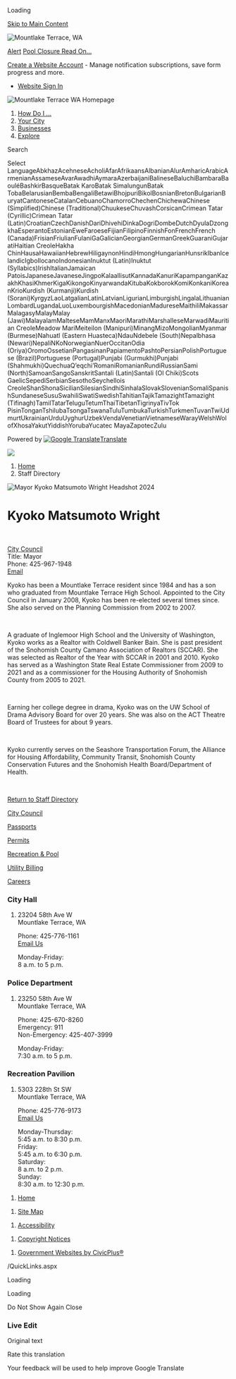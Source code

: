 Loading

[Skip to Main Content](https://www.cityofmlt.com/Directory.aspx?EID=13%2F)

![Mountlake Terrace, WA](https://www.cityofmlt.com/ImageRepository/Document?documentID=36319)

[Alert](https://www.cityofmlt.com/AlertCenter.aspx) [Pool Closure Read On...](https://www.cityofmlt.com/AlertCenter.aspx?AID=Pool-Closure-133)

[Create a Website Account](https://www.cityofmlt.com/MyAccount/ProfileCreate) - Manage notification subscriptions, save form progress and more.   

- [Website Sign In](https://www.cityofmlt.com/MyAccount)

![Mountlake Terrace WA Homepage](https://www.cityofmlt.com/ImageRepository/Document?documentID=36321)

1. [How Do I ...](https://www.cityofmlt.com/9/How-Do-I)
2. [Your City](https://www.cityofmlt.com/27/Your-City)
3. [Businesses](https://www.cityofmlt.com/35/Businesses)
4. [Explore](https://www.cityofmlt.com/1992/Explore)

Search

Select LanguageAbkhazAcehneseAcholiAfarAfrikaansAlbanianAlurAmharicArabicArmenianAssameseAvarAwadhiAymaraAzerbaijaniBalineseBaluchiBambaraBaouléBashkirBasqueBatak KaroBatak SimalungunBatak TobaBelarusianBembaBengaliBetawiBhojpuriBikolBosnianBretonBulgarianBuryatCantoneseCatalanCebuanoChamorroChechenChichewaChinese (Simplified)Chinese (Traditional)ChuukeseChuvashCorsicanCrimean Tatar (Cyrillic)Crimean Tatar (Latin)CroatianCzechDanishDariDhivehiDinkaDogriDombeDutchDyulaDzongkhaEsperantoEstonianEweFaroeseFijianFilipinoFinnishFonFrenchFrench (Canada)FrisianFriulianFulaniGaGalicianGeorgianGermanGreekGuaraniGujaratiHaitian CreoleHakha ChinHausaHawaiianHebrewHiligaynonHindiHmongHungarianHunsrikIbanIcelandicIgboIlocanoIndonesianInuktut (Latin)Inuktut (Syllabics)IrishItalianJamaican PatoisJapaneseJavaneseJingpoKalaallisutKannadaKanuriKapampanganKazakhKhasiKhmerKigaKikongoKinyarwandaKitubaKokborokKomiKonkaniKoreanKrioKurdish (Kurmanji)Kurdish (Sorani)KyrgyzLaoLatgalianLatinLatvianLigurianLimburgishLingalaLithuanianLombardLugandaLuoLuxembourgishMacedonianMadureseMaithiliMakassarMalagasyMalayMalay (Jawi)MalayalamMalteseMamManxMaoriMarathiMarshalleseMarwadiMauritian CreoleMeadow MariMeiteilon (Manipuri)MinangMizoMongolianMyanmar (Burmese)Nahuatl (Eastern Huasteca)NdauNdebele (South)Nepalbhasa (Newari)NepaliNKoNorwegianNuerOccitanOdia (Oriya)OromoOssetianPangasinanPapiamentoPashtoPersianPolishPortuguese (Brazil)Portuguese (Portugal)Punjabi (Gurmukhi)Punjabi (Shahmukhi)QuechuaQʼeqchiʼRomaniRomanianRundiRussianSami (North)SamoanSangoSanskritSantali (Latin)Santali (Ol Chiki)Scots GaelicSepediSerbianSesothoSeychellois CreoleShanShonaSicilianSilesianSindhiSinhalaSlovakSlovenianSomaliSpanishSundaneseSusuSwahiliSwatiSwedishTahitianTajikTamazightTamazight (Tifinagh)TamilTatarTeluguTetumThaiTibetanTigrinyaTivTok PisinTonganTshilubaTsongaTswanaTuluTumbukaTurkishTurkmenTuvanTwiUdmurtUkrainianUrduUyghurUzbekVendaVenetianVietnameseWarayWelshWolofXhosaYakutYiddishYorubaYucatec MayaZapotecZulu

Powered by [![Google Translate](https://www.gstatic.com/images/branding/googlelogo/1x/googlelogo_color_42x16dp.png)Translate](https://translate.google.com)

![](https://www.cityofmlt.com/ImageRepository/Document?documentID=36320)

1. [Home](https://www.cityofmlt.com)
2. Staff Directory

![Mayor Kyoko Matsumoto Wright Headshot 2024](https://www.cityofmlt.com/ImageRepository/Document?documentID=36670 "Mayor Kyoko Matsumoto Wright Headshot 2024")

# Kyoko Matsumoto Wright

 

[City Council](https://www.cityofmlt.com/Directory.aspx?DID=9)  
Title: Mayor  
Phone: 425-967-1948  
[Email](mailto:kmatsumotowright@mltwa.gov)

Kyoko has been a Mountlake Terrace resident since 1984 and has a son who graduated from Mountlake Terrace High School. Appointed to the City Council in January 2008, Kyoko has been re-elected several times since. She also served on the Planning Commission from 2002 to 2007.

 

A graduate of Inglemoor High School and the University of Washington, Kyoko works as a Realtor with Coldwell Banker Bain. She is past president of the Snohomish County Camano Association of Realtors (SCCAR). She was selected as Realtor of the Year with SCCAR in 2001 and 2010. Kyoko has served as a Washington State Real Estate Commissioner from 2009 to 2021 and as a commissioner for the Housing Authority of Snohomish County from 2005 to 2021.

 

Earning her college degree in drama, Kyoko was on the UW School of Drama Advisory Board for over 20 years. She was also on the ACT Theatre Board of Trustees for about 9 years.

 

Kyoko currently serves on the Seashore Transportation Forum, the Alliance for Housing Affordability, Community Transit, Snohomish County Conservation Futures and the Snohomish Health Board/Department of Health.

 

[Return to Staff Directory](https://www.cityofmlt.com/Directory.aspx)

[City Council](https://www.cityofmlt.com/587/City-Council)

[Passports](https://www.cityofmlt.com/629/Passports)

[Permits](https://www.cityofmlt.com/1993/Permits-Licenses)

[Recreation &amp; Pool](https://www.cityofmlt.com/530)

[Utility Billing](https://www.cityofmlt.com/162/Utilities)

[Careers](https://www.cityofmlt.com/236/Human-Resources)

### City Hall

1. 23204 58th Ave W  
   Mountlake Terrace, WA
   
   Phone: 425-776-1161  
   [Email Us](mailto:cityhall@mltwa.gov)
   
   Monday-Friday:  
   8 a.m. to 5 p.m.

### Police Department

1. 23250 58th Ave W  
   Mountlake Terrace, WA
   
   Phone: 425-670-8260  
   Emergency: 911  
   Non-Emergency: 425-407-3999
   
   Monday-Friday:  
   7:30 a.m. to 5 p.m.

### Recreation Pavilion

1. 5303 228th St SW  
   Mountlake Terrace, WA
   
   Phone: 425-776-9173  
   [Email Us](mailto:mltrecreation@mltwa.gov)
   
   Monday-Thursday:  
   5:45 a.m. to 8:30 p.m.  
   Friday:  
   5:45 a.m. to 6:30 p.m.  
   Saturday:  
   8 a.m. to 2 p.m.  
   Sunday:  
   8:30 a.m. to 12:30 p.m.

<!--THE END-->

1. [Home](https://www.cityofmlt.com)

<!--THE END-->

1. [Site Map](https://www.cityofmlt.com/sitemap)

<!--THE END-->

1. [Accessibility](https://www.cityofmlt.com/accessibility)

<!--THE END-->

1. [Copyright Notices](https://www.cityofmlt.com/site/copyright)

<!--THE END-->

1. [Government Websites by CivicPlus®](https://www.civicplus.com)

/QuickLinks.aspx

Loading

Loading

Do Not Show Again Close

### Live Edit

Original text

Rate this translation

Your feedback will be used to help improve Google Translate